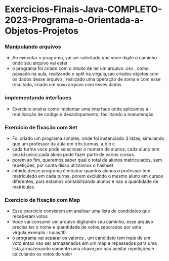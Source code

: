 # Exercicios-Finais-Java-COMPLETO-2023-Programa-o-Orientada-a-Objetos-Projetos

### Manipulando arquivos
- Ao executar o programa, vai ser solicitado que voce digite o caminho onde seu arquivo vai estar
- o programa foi criado com o intuito de ler um arquivo .csv , como passado na aula, realizando o split na virgula,sao criados objetos com os dados desse arquivo
, realizado uma operação de soma e com esse resultado, criado um novo arquivo com esses dados.


### implementando interfaces

- Exercicio ensina como implentar uma interface onde aplicamos a reutilização de codigo e desaclopamento, facilitando a manutenção

### Exercicio de fixação com Set

- Foi criado um programa simples, onde foi instanciado 3 listas, simulando que um professor da aula em três turmas, a,b e c
- cada turma voce pode selecionar o numero de alunos, cada aluno tem seu id unico,cada aluno pode fazer parte de varios cursos.
- porem ao fim, queremos saber qual o total de alunos matriculados, sem repetições, por conta disso utilizamos o hashset
- intuido desse programa é mostrar quantos alunos o professor tem matriculado em cada turma, porem excluindo o mesmo aluno em cursos diferentes, pois estamos contabilizando alunos e nao a quantidade de matriculas.

### Exercicio de fixação com Map

- Esse exercicio consistem em analisar uma lista de candidatos que receberam votos
- Voce vai consumir um arquivo digitando seu caminho, esse arquivo precisa ter o nome e quantidade de votos,separados por uma virgula,exemplo : lucas,10
- o programa vai separar os valores , um candidato tem mais de um voto,entao vao ser armazenados em um map e repassados para uma lista,armazenando somente uma chave,por nao aceitar repetições e calculando os votos do valor
